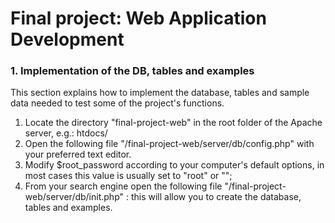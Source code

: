 # Final project: Web Application Development


### 1. Implementation of the DB, tables and examples

This section explains how to implement the database, tables and sample data needed to test some of the project's functions. 

1. Locate the directory "final-project-web" in the root folder of the Apache server, e.g.: htdocs/
2. Open the following file "/final-project-web/server/db/config.php" with your preferred text editor. 
3. Modify $root_password according to your computer's default options, in most cases this value is usually set to "root" or "";
4. From your search engine open the following file "/final-project-web/server/db/init.php" : this will allow you to create the database, tables and examples.

## 